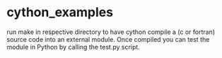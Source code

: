 # cython_examples

run make in respective directory to have cython compile a (c or fortran) source code into an external module. Once compiled you can test the module in Python by calling the test.py script.
